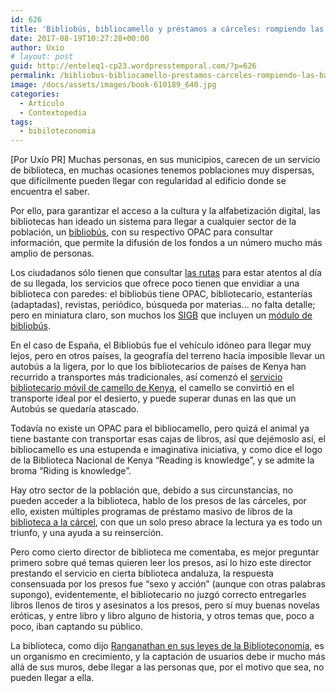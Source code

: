 ```yaml
---
id: 626
title: 'Bibliobús, bibliocamello y préstamos a cárceles: rompiendo las barreras de la biblioteca'
date: 2017-08-19T10:27:28+00:00
author: Uxio
# layout: post
guid: http://enteleq1-cp23.wordpresstemporal.com/?p=626
permalink: /bibliobus-bibliocamello-prestamos-carceles-rompiendo-las-barreras-la-biblioteca/
image: /docs/assets/images/book-610189_640.jpg
categories:
  - Artículo
  - Contextopedia
tags:
  - bibiloteconomia
---
```

[Por Uxío PR] Muchas personas, en sus municipios, carecen de un servicio de biblioteca, en muchas ocasiones tenemos poblaciones muy dispersas, que difícilmente pueden llegar con regularidad al edificio donde se encuentra el saber.

Por ello, para garantizar el acceso a la cultura y la alfabetización digital, las bibliotecas han ideado un sistema para llegar a cualquier sector de la población, un [bibliobús](http://www.cadizcultura.es/PlantillaWeb.aspx?idPage=1734), con su respectivo OPAC para consultar información, que permite la difusión de los fondos a un número mucho más amplio de personas.

Los ciudadanos sólo tienen que consultar [las rutas](http://www.dipuleon.es/img/cm/13/13/22/2/13/13/22/3/calendario2008leon.jpg) para estar atentos al día de su llegada, los servicios que ofrece poco tienen que envidiar a una biblioteca con paredes: el bibliobús tiene OPAC, bibliotecario, estanterías (adaptadas), revistas, periódico, búsqueda por materias&#8230; no falta detalle; pero en miniatura claro, son muchos los [SIGB](http://www.bib.uc3m.es/%7Eautomat/sigb.html) que incluyen un [módulo de bibliobús](http://www.baratz.es/baratz/absys_mod.html#4).

En el caso de España, el Bibliobús fue el vehículo idóneo para llegar muy lejos, pero en otros países, la geografía del terreno hacía imposible llevar un autobús a la ligera, por lo que los bibliotecarios de países de Kenya han recurrido a transportes más tradicionales, así comenzó el [servicio bibliotecario móvil de camello de Kenya](http://www.knls.or.ke/camel.htm), el camello se convirtió en el transporte ideal por el desierto, y puede superar dunas en las que un Autobús se quedaría atascado.

Todavía no existe un OPAC para el bibliocamello, pero quizá el animal ya tiene bastante con transportar esas cajas de libros, así que dejémoslo así, el bibliocamello es una estupenda e imaginativa iniciativa, y como dice el logo de la Biblioteca Nacional de Kenya “Reading is knowledge”, y se admite la broma “Riding is knowledge”.

Hay otro sector de la población que, debido a sus circunstancias, no pueden acceder a la biblioteca, hablo de los presos de las cárceles, por ello, existen múltiples programas de préstamo masivo de libros de la [biblioteca a la cárcel](http://www.absysnet.com/tema/tema12.html), con que un solo preso abrace la lectura ya es todo un triunfo, y una ayuda a su reinserción.

Pero como cierto director de biblioteca me comentaba, es mejor preguntar primero sobre qué temas quieren leer los presos, así lo hizo este director prestando el servicio en cierta biblioteca andaluza, la respuesta consensuada por los presos fue “sexo y acción” (aunque con otras palabras supongo), evidentemente, el bibliotecario no juzgó correcto entregarles libros llenos de tiros y asesinatos a los presos, pero sí muy buenas novelas eróticas, y entre libro y libro alguno de historia, y otros temas que, poco a poco, iban captando su público.

La biblioteca, como dijo [Ranganathan en sus leyes de la Biblioteconomía](http://entelequia.bligoo.com/content/view/132076/Las_Cinco_Leyes_de_la_Biblioteconom_a.html), es un organismo en crecimiento, y la captación de usuarios debe ir mucho más allá de sus muros, debe llegar a las personas que, por el motivo que sea, no pueden llegar a ella.